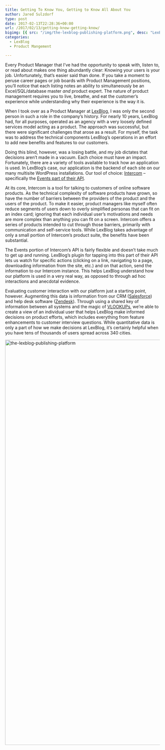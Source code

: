 ```yaml
---
title: Getting To Know You, Getting to Know All About You
author: Jared Sulzdorf
type: post
date: 2017-02-13T22:28:36+00:00
url: /2017/02/13/getting-know-getting-know/
bigimg: [{ src: "/img/the-lexblog-publishing-platform.png", desc: "LexBlog's presence"}]
categories:
  - LexBlog
  - Product Mangement

---
```

Every Product Manager that I&#8217;ve had the opportunity to speak with, listen to, or read about makes one thing abundantly clear: Knowing your users is your job. Unfortunately, that&#8217;s easier said than done. If you take a moment to peruse career pages or job boards with Product Management positions, you&#8217;ll notice that each listing notes an ability to simultaneously be an Excel/SQL/database master _and_ product expert. The nature of product management requires you to live, breathe, and eat the customer&#8217;s experience while understanding why their experience is the way it is.

<!--more-->



When I took over as a Product Manager at [LexBlog][1], I was only the second person in such a role in the company&#8217;s history. For nearly 10 years, LexBlog had, for all purposes, operated as an agency with a very loosely defined services model acting as a product. The approach was successful, but there were significant challenges that arose as a result. For myself, the task was to address the technical components LexBlog&#8217;s operations in an effort to add new benefits and features to our customers.

Doing this blind, however, was a losing battle, and my job dictates that decisions aren&#8217;t made in a vacuum. Each choice must have an impact. Fortunately, there are a variety of tools available to track how an application is used. In LexBlog&#8217;s case, our application is the backend of each site on our many multisite WordPress installations. Our tool of choice: [Intercom][2] &#8211; specifically the [Events part of their API][3].

At its core, Intercom is a tool for talking to customers of online software products. As the technical complexity of software products have grown, so have the number of barriers between the providers of the product and the users of the product. To make it easier, product managers like myself often reduce segments of users down to overly simplified personas that can fit on an index card; ignoring that each individual user&#8217;s motivations and needs are more complex than anything you can fit on a screen. Intercom offers a series of products intended to cut through those barriers, primarily with communication and self-service tools. While LexBlog takes advantage of only a small portion of Intercom&#8217;s product suite, the benefits have been substantial.

The Events portion of Intercom&#8217;s API is fairly flexible and doesn&#8217;t take much to get up and running. LexBlog&#8217;s plugin for tapping into this part of their API lets us watch for specific actions (clicking on a link, navigating to a page, downloading information from the site, etc.) and on that action, send the information to our Intercom instance. This helps LexBlog understand how our platform is used in a very real way, as opposed to through ad hoc interactions and anecdotal evidence.

Evaluating customer interaction with our platform just a starting point, however. Augmenting this data is information from our CRM ([Salesforce][4]) and help desk software ([Zendesk][5]). Through using a shared key of information between all systems and the magic of [VLOOKUPs][6], we&#8217;re able to create a view of an individual user that helps LexBlog make informed decisions on product efforts, which includes everything from feature enhancements to customer interview questions. While quantitative data is only a part of how we make decisions at LexBlog, it&#8217;s certainly helpful when you have tens of thousands of users spread across 340 cities.

<img decoding="async" loading="lazy" class="aligncenter size-full wp-image-1948" src="https://jared.lexblogplatform.com/wp-content/uploads/sites/10/2017/02/the-lexblog-publishing-platform.png" alt="the-lexblog-publishing-platform" width="2802" height="1314" />

 [1]: https://www.lexblog.com/
 [2]: https://www.intercom.com/
 [3]: https://developers.intercom.com/reference#events
 [4]: https://www.salesforce.com/
 [5]: https://www.zendesk.com/
 [6]: https://support.google.com/docs/answer/3093318?hl=en